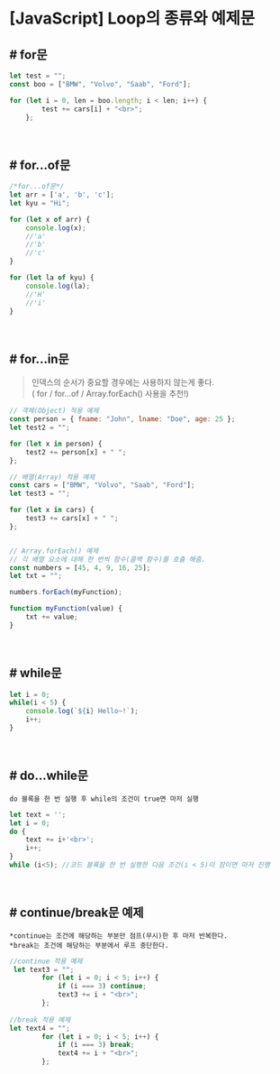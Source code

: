 # <strong>[JavaScript] Loop의 종류와 예제문</strong>

## # for문
```javascript
let test = "";
const boo = ["BMW", "Volvo", "Saab", "Ford"];

for (let i = 0, len = boo.length; i < len; i++) {
        test += cars[i] + "<br>";
    };
```
<br>

## # for...of문
```javascript
/*for...of문*/
let arr = ['a', 'b', 'c'];
let kyu = "Hi";

for (let x of arr) {
    console.log(x); 
    //'a'
    //'b'
    //'c'
}

for (let la of kyu) {
    console.log(la);
    //'H'
    //'i'
}
```
<br>

## # for...in문

> 인덱스의 순서가 중요할 경우에는 사용하지 않는게 좋다.<br>
( for / for...of / Array.forEach() 사용을 추천!)

```javascript
// 객체(Object) 적용 예제
const person = { fname: "John", lname: "Doe", age: 25 };
let test2 = "";

for (let x in person) {
    test2 += person[x] + " ";
};

// 배열(Array) 적용 예제
const cars = ["BMW", "Volvo", "Saab", "Ford"];
let test3 = "";

for (let x in cars) {
    test3 += cars[x] + " ";
};


// Array.forEach() 예제
// 각 배열 요소에 대해 한 번씩 함수(콜백 함수)를 호출 해줌.
const numbers = [45, 4, 9, 16, 25];
let txt = "";

numbers.forEach(myFunction);

function myFunction(value) {
    txt += value;
}
```
<br>

## # while문
```javascript
let i = 0;
while(i < 5) {
    console.log(`${i} Hello~!`);
    i++;
}
```
<br>

## # do...while문
    do 블록을 한 번 실행 후 while의 조건이 true면 마저 실행

```javascript
let text = '';
let i = 0;
do { 
    text += i+'<br>';
    i++;
}
while (i<5); //코드 블록을 한 번 실행한 다음 조건(i < 5)이 참이면 마저 진행
```
<br>

## # continue/break문 예제
    *continue는 조건에 해당하는 부분만 점프(무시)한 후 마저 반복한다.
    *break는 조건에 해당하는 부분에서 루프 중단한다.

```javascript
//continue 적용 예제
 let text3 = "";
        for (let i = 0; i < 5; i++) {
            if (i === 3) continue;
            text3 += i + "<br>";
        };
        
//break 적용 예제
let text4 = "";
        for (let i = 0; i < 5; i++) {
            if (i === 3) break;
            text4 += i + "<br>";
        };
